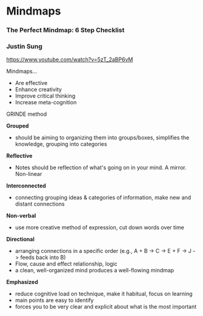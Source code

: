 # Mindmaps

### The Perfect Mindmap: 6 Step Checklist
### Justin Sung
https://www.youtube.com/watch?v=5zT_2aBP6vM

Mindmaps...
- Are effective
- Enhance creativity
- Improve critical thinking
- Increase meta-cognition

GRINDE method

**Grouped**
- should be aiming to organizing them into groups/boxes, simplifies the knowledge, grouping into categories
 
**Reflective**
- Notes should be reflection of what's going on in your mind. A mirror. Non-linear

**Interconnected**
- connecting grouping ideas & categories of information, make new and distant connections

**Non-verbal**
- use more creative method of expression, cut down words over time

**Directional**
- arranging connections in a specific order  (e.g., A + B -> C -> E + F -> J -> feeds back into B)
- Flow, cause and effect relationship, logic
- a clean, well-organized mind produces a well-flowing mindmap

**Emphasized**
- reduce cognitive load on technique, make it habitual, focus on learning
- main points are easy to identify
- forces you to be very clear and explicit about what is the most important
